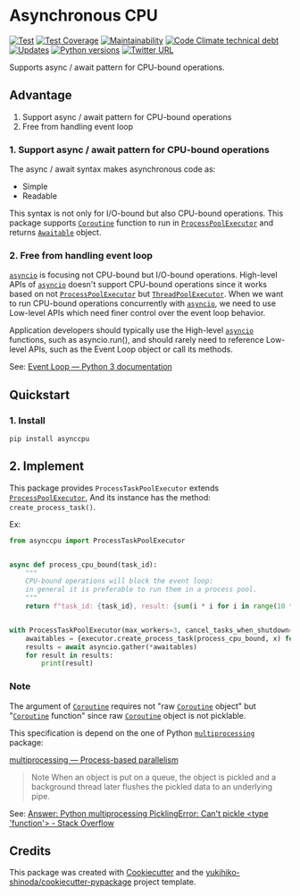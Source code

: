 # Asynchronous CPU

[![Test](https://github.com/yukihiko-shinoda/asynccpu/workflows/Test/badge.svg)](https://github.com/yukihiko-shinoda/asynccpu/actions?query=workflow%3ATest)
[![Test Coverage](https://api.codeclimate.com/v1/badges/897e1ce2259cf3479da8/test_coverage)](https://codeclimate.com/github/yukihiko-shinoda/asynccpu/test_coverage)
[![Maintainability](https://api.codeclimate.com/v1/badges/897e1ce2259cf3479da8/maintainability)](https://codeclimate.com/github/yukihiko-shinoda/asynccpu/maintainability)
[![Code Climate technical debt](https://img.shields.io/codeclimate/tech-debt/yukihiko-shinoda/asynccpu)](https://codeclimate.com/github/yukihiko-shinoda/asynccpu)
[![Updates](https://pyup.io/repos/github/yukihiko-shinoda/asynccpu/shield.svg)](https://pyup.io/repos/github/yukihiko-shinoda/asynccpu/)
[![Python versions](https://img.shields.io/pypi/pyversions/asynccpu.svg)](https://pypi.org/project/asynccpu)
[![Twitter URL](https://img.shields.io/twitter/url?style=social&url=https%3A%2F%2Fgithub.com%2Fyukihiko-shinoda%2Fasynccpu)](http://twitter.com/share?text=Asynchronous%20CPU&url=https://pypi.org/project/asynccpu/&hashtags=python)

Supports async / await pattern for CPU-bound operations.

## Advantage

1. Support async / await pattern for CPU-bound operations
2. Free from handling event loop

### 1. Support async / await pattern for CPU-bound operations

The async / await syntax makes asynchronous code as:

- Simple
- Readable

This syntax is not only for I/O-bound but also CPU-bound operations.
This package supports [`Coroutine`] function to run in [`ProcessPoolExecutor`] and returns [`Awaitable`] object.

### 2. Free from handling event loop

[`asyncio`] is focusing not CPU-bound but I/O-bound operations.
High-level APIs of [`asyncio`] doesn't support CPU-bound operations
since it works based on not [`ProcessPoolExecutor`] but [`ThreadPoolExecutor`].
When we want to run CPU-bound operations concurrently with [`asyncio`],
we need to use Low-level APIs which need finer control over the event loop behavior.

Application developers should typically use the High-level [`asyncio`] functions, such as asyncio.run(),
and should rarely need to reference Low-level APIs, such as the Event Loop object or call its methods.

See: [Event Loop — Python 3 documentation](https://docs.python.org/3/library/asyncio-eventloop.html)

## Quickstart

### 1. Install

```console
pip install asynccpu
```

## 2. Implement

This package provides `ProcessTaskPoolExecutor` extends [`ProcessPoolExecutor`],
And its instance has the method: `create_process_task()`.

Ex:

```python
from asynccpu import ProcessTaskPoolExecutor


async def process_cpu_bound(task_id):
    """
    CPU-bound operations will block the event loop:
    in general it is preferable to run them in a process pool.
    """
    return f"task_id: {task_id}, result: {sum(i * i for i in range(10 ** 7))}"


with ProcessTaskPoolExecutor(max_workers=3, cancel_tasks_when_shutdown=True) as executor:
    awaitables = {executor.create_process_task(process_cpu_bound, x) for x in range(10)}
    results = await asyncio.gather(*awaitables)
    for result in results:
        print(result)
```

### Note

The argument of [`Coroutine`] requires not "raw [`Coroutine`] object" but "[`Coroutine`] function"
since raw [`Coroutine`] object is not picklable.

This specification is depend on the one of Python [`multiprocessing`] package:

[multiprocessing — Process-based parallelism]

> Note When an object is put on a queue, the object is pickled
> and a background thread later flushes the pickled data to an underlying pipe.

<!-- markdownlint-disable-next-line no-inline-html -->
See: [Answer: Python multiprocessing PicklingError: Can't pickle <type 'function'> - Stack Overflow]

## Credits

This package was created with [Cookiecutter] and the [yukihiko-shinoda/cookiecutter-pypackage] project template.

[`Coroutine`]: https://docs.python.org/3/library/asyncio-task.html#coroutines
[`ProcessPoolExecutor`]: https://docs.python.org/3/library/concurrent.futures.html#processpoolexecutor
[`Awaitable`]: https://docs.python.org/3/library/asyncio-task.html#awaitables
[`asyncio`]: https://docs.python.org/3/library/asyncio.html
[`ThreadPoolExecutor`]: https://docs.python.org/3/library/concurrent.futures.html#threadpoolexecutor
[`multiprocessing`]: https://docs.python.org/3/library/multiprocessing.html
<!-- markdownlint-disable-next-line no-inline-html -->
[Answer: Python multiprocessing PicklingError: Can't pickle <type 'function'> - Stack Overflow]: https://stackoverflow.com/a/8805244/12721873
[multiprocessing — Process-based parallelism]: https://docs.python.org/3/library/multiprocessing.html
[Cookiecutter]: https://github.com/audreyr/cookiecutter
[yukihiko-shinoda/cookiecutter-pypackage]: https://github.com/audreyr/cookiecutter-pypackage
